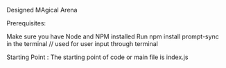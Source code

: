 Designed MAgical Arena

Prerequisites:

Make sure you have Node and NPM installed
Run npm install prompt-sync in the terminal  // used for user input through terminal

Starting Point :
The starting point of code or main file is index.js

